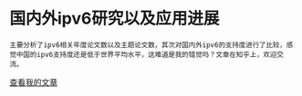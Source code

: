 
# 国内外ipv6研究以及应用进展
```
主要分析了ipv6相关年度论文数以及主题论文数，其次对国内外ipv6的支持度进行了比较，感觉中国的ipv6支持度还是低于世界平均水平，这难道是我的错觉吗？文章在知乎上，欢迎交流。
```
[查看我的文章](https://zhuanlan.zhihu.com/p/85769163)